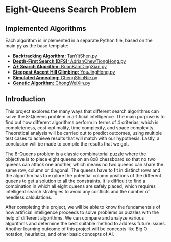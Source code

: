 # Eight-Queens Search Problem

## Implemented Algorithms
Each algorithm is implemented in a separate Python file, based on the main.py as the base template:
- [**Backtracking Algorithm:** TanYitShen.py](TanYitShen.py)
- [**Depth-First Search (DFS):** AdrianChewTiongHong.py](AdrianChewTiongHong.py)
- [**A\* Search Algorithm:** BrianKamDingXian.py](BrianKamDingXian.py)
- [**Steepest Ascent Hill Climbing:** YouJingHong.py](YouJingHong.py)
- [**Simulated Annealing:** ChengShinNie.py](ChengShinNie.py)
- [**Genetic Algorithm:** ChongWeiXin.py](ChongWeiXin.py)

## Introduction
This project explores the many ways that different search algorithms can solve the 8-Queens problem in artificial intelligence. The main purpose is to find out how different algorithms perform in terms of 4 criterias, which is completeness, cost-optimality, time complexity, and space complexity. Theoretical analysis will be carried out to predict outcomes, using multiple test cases to achieve results that will match with our hypothesis. Lastly, a conclusion will be made to compile the results that we got.

The 8-Queens problem is a classic combinatorial puzzle where the objective is to place eight queens on an 8x8 chessboard so that no two queens can attack one another, which means no two queens can share the same row, column or diagonal. The queens have to fit in distinct rows and the algorithm has to explore the potential column positions of the different queens to get a solution to all the constraints. It is difficult to find a combination in which all eight queens are safely placed, which requires intelligent search strategies to avoid any conflicts and the number of needless calculations.

After completing this project, we will be able to know the fundamentals of how artificial intelligence proceeds to solve problems or puzzles with the help of different algorithms. We can compare and analyze various algorithms and determine the best suitable method to address future issues. Another learning outcome of this project will be concepts like Big O notation, heuristics, and other basic concepts of AI.
